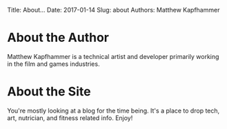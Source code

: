 Title: About...
Date: 2017-01-14
Slug: about
Authors: Matthew Kapfhammer

# About the Author

Matthew Kapfhammer is a technical artist and developer primarily working in the film and games industries.

# About the Site

You're mostly looking at a blog for the time being. It's a place to drop  tech, art, nutrician, and fitness related info. Enjoy!